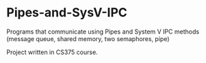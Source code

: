# Pipes-and-SysV-IPC
Programs that communicate using Pipes and System V IPC methods (message queue, shared memory, two semaphores, pipe)

Project written in CS375 course.

